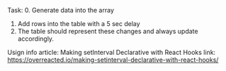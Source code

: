 Task:
0. Generate data into the array
1. Add rows into the table with a 5 sec delay
2. The table should represent these changes and always update accordingly.

Usign info article: Making setInterval Declarative with React Hooks
link: https://overreacted.io/making-setinterval-declarative-with-react-hooks/